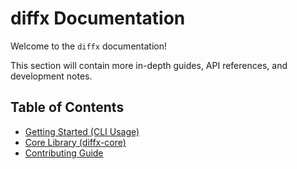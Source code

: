 # diffx Documentation

Welcome to the `diffx` documentation!

This section will contain more in-depth guides, API references, and development notes.

## Table of Contents

- [Getting Started (CLI Usage)](./cli-usage.md)
- [Core Library (diffx-core)](./core-library.md)
- [Contributing Guide](./contributing.md)
